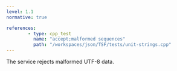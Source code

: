 ```yaml
---
level: 1.1
normative: true

references:
        - type: cpp_test
          name: "accept;malformed sequences"
          path: "/workspaces/json/TSF/tests/unit-strings.cpp"
---
```


The service rejects malformed UTF-8 data.